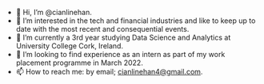- 👋 Hi, I’m @cianlinehan.
- 👀 I’m interested in the tech and financial industries and like to keep up to date with the most recent and consequential events.
- 🌱 I’m currently a 3rd year studying Data Science and Analytics at University College Cork, Ireland. 
- 💞️ I’m looking to find experience as an intern as part of my work placement programme in March 2022.
- 📫 How to reach me: by email; cianlinehan4@gmail.com.

<!---
cianlinehan/cianlinehan is a ✨ special ✨ repository because its `README.md` (this file) appears on your GitHub profile.
You can click the Preview link to take a look at your changes.
--->

